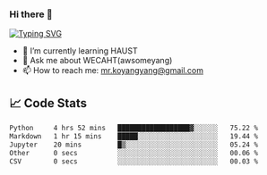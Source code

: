 ### Hi there 👋

[![Typing SVG](https://readme-typing-svg.herokuapp.com?color=%23F78A63&lines=Here+are+some+ideas+to+get+you+started%3A)](https://git.io/typing-svg)

- 🌱 I’m currently learning HAUST
- 💬 Ask me about WECAHT(awsomeyang)
- 📫 How to reach me: mr.koyangyang@gmail.com

## &#x1f4c8; Code Stats
<!--START_SECTION:waka-->

```txt
Python     4 hrs 52 mins   ██████████████████▓░░░░░░   75.22 %
Markdown   1 hr 15 mins    █████░░░░░░░░░░░░░░░░░░░░   19.44 %
Jupyter    20 mins         █▒░░░░░░░░░░░░░░░░░░░░░░░   05.24 %
Other      0 secs          ░░░░░░░░░░░░░░░░░░░░░░░░░   00.06 %
CSV        0 secs          ░░░░░░░░░░░░░░░░░░░░░░░░░   00.03 %
```

<!--END_SECTION:waka-->